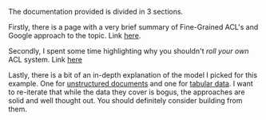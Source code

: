 The documentation provided is divided in 3 sections.

Firstly, there is a page with a very brief summary of Fine-Grained ACL's and Google approach
to the topic. Link [here](<./Fine grained acls and Zanzibar.md>).

Secondly, I spent some time highlighting why you shouldn't _roll your own_ ACL system. Link [here](<./Don't roll your own.md>)

Lastly, there is a bit of an in-depth explanation of the model I picked for this example.
One for [unstructured documents](<./Authorization model for documents.md>) and one
for [tabular data](<./Authorization model for tabular data.md>).
I want to re-iterate that while the data they cover is bogus, the approaches are solid and
well thought out. You should definitely consider building from them.
